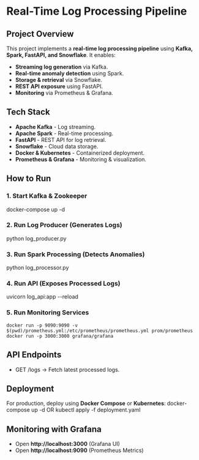 # Real-Time Log Processing Pipeline

## Project Overview
This project implements a **real-time log processing pipeline** using **Kafka, Spark, FastAPI, and Snowflake**. It enables:
- **Streaming log generation** via Kafka.
- **Real-time anomaly detection** using Spark.
- **Storage & retrieval** via Snowflake.
- **REST API exposure** using FastAPI.
- **Monitoring** via Prometheus & Grafana.

## Tech Stack
- **Apache Kafka** - Log streaming.
- **Apache Spark** - Real-time processing.
- **FastAPI** - REST API for log retrieval.
- **Snowflake** - Cloud data storage.
- **Docker & Kubernetes** - Containerized deployment.
- **Prometheus & Grafana** - Monitoring & visualization.

## How to Run

### 1️. Start Kafka & Zookeeper
docker-compose up -d

### 2️. Run Log Producer (Generates Logs)
python log_producer.py

### 3️. Run Spark Processing (Detects Anomalies)
python log_processor.py

### 4️. Run API (Exposes Processed Logs)
uvicorn log_api:app --reload

### 5️. Run Monitoring Services
`docker run -p 9090:9090 -v $(pwd)/prometheus.yml:/etc/prometheus/prometheus.yml prom/prometheus`
`docker run -p 3000:3000 grafana/grafana`

## API Endpoints
- GET /logs -> Fetch latest processed logs.

## Deployment
For production, deploy using **Docker Compose** or **Kubernetes**:
docker-compose up -d
OR
kubectl apply -f deployment.yaml

## Monitoring with Grafana
- Open **http://localhost:3000** (Grafana UI)
- Open **http://localhost:9090** (Prometheus Metrics)
